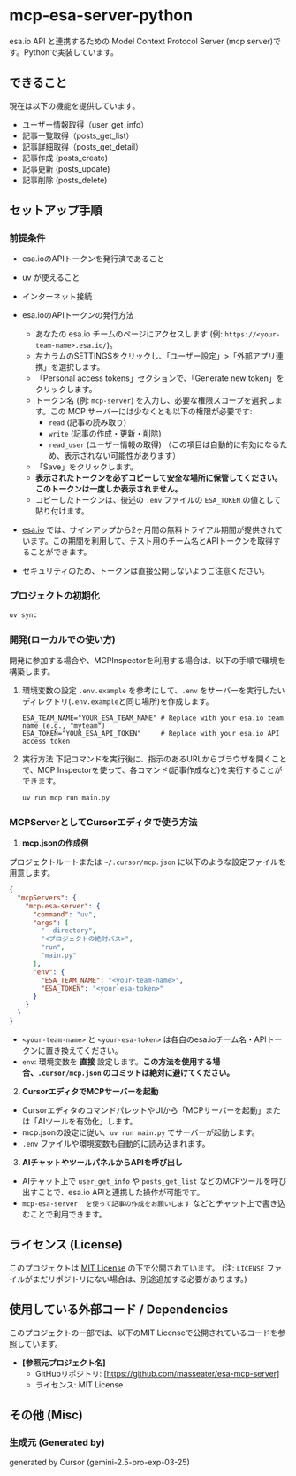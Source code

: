 # mcp-esa-server-python

esa.io API と連携するための Model Context Protocol Server (mcp server)です。Pythonで実装しています。

## できること

現在は以下の機能を提供しています。

- ユーザー情報取得（user_get_info）
- 記事一覧取得（posts_get_list）
- 記事詳細取得（posts_get_detail）
- 記事作成 (posts_create)
- 記事更新 (posts_update)
- 記事削除 (posts_delete)

## セットアップ手順

### 前提条件
- esa.ioのAPIトークンを発行済であること
- uv が使えること
- インターネット接続

- esa.ioのAPIトークンの発行方法
    - あなたの esa.io チームのページにアクセスします (例: `https://<your-team-name>.esa.io/`)。
    - 左カラムのSETTINGSをクリックし、「ユーザー設定」>「外部アプリ連携」を選択します。
    - 「Personal access tokens」セクションで、「Generate new token」をクリックします。
    - トークン名 (例: `mcp-server`) を入力し、必要な権限スコープを選択します。この MCP サーバーには少なくとも以下の権限が必要です:
        - `read` (記事の読み取り)
        - `write` (記事の作成・更新・削除)
        - `read_user` (ユーザー情報の取得) （この項目は自動的に有効になるため、表示されない可能性があります）
    - 「Save」をクリックします。
    - **表示されたトークンを必ずコピーして安全な場所に保管してください。このトークンは一度しか表示されません。**
    - コピーしたトークンは、後述の `.env` ファイルの `ESA_TOKEN` の値として貼り付けます。
- [esa.io](https://esa.io/) では、サインアップから2ヶ月間の無料トライアル期間が提供されています。この期間を利用して、テスト用のチーム名とAPIトークンを取得することができます。
- セキュリティのため、トークンは直接公開しないようご注意ください。


### プロジェクトの初期化

```bash
uv sync
```

### 開発(ローカルでの使い方)

開発に参加する場合や、MCPInspectorを利用する場合は、以下の手順で環境を構築します。

1. 環境変数の設定
    `.env.example` を参考にして、`.env` をサーバーを実行したいディレクトリ(`.env.example`と同じ場所)を作成します。
    ```dotenv
    ESA_TEAM_NAME="YOUR_ESA_TEAM_NAME" # Replace with your esa.io team name (e.g., "myteam")
    ESA_TOKEN="YOUR_ESA_API_TOKEN"     # Replace with your esa.io API access token
    ```

2. 実行方法
    下記コマンドを実行後に、指示のあるURLからブラウザを開くことで、MCP Inspectorを使って、各コマンド(記事作成など)を実行することができます。
    ```bash
    uv run mcp run main.py
    ```

### MCPServerとしてCursorエディタで使う方法

1. **mcp.jsonの作成例**

プロジェクトルートまたは `~/.cursor/mcp.json` に以下のような設定ファイルを用意します。

```json
{
  "mcpServers": {
    "mcp-esa-server": {
      "command": "uv",
      "args": [
        "--directory",
        "<プロジェクトの絶対パス>",
        "run",
        "main.py"
      ],
      "env": {
        "ESA_TEAM_NAME": "<your-team-name>",
        "ESA_TOKEN": "<your-esa-token>"
      }
    }
  }
}
```
- `<your-team-name>` と `<your-esa-token>` は各自のesa.ioチーム名・APIトークンに置き換えてください。
- `env`: 環境変数を **直接** 設定します。**この方法を使用する場合、`.cursor/mcp.json` のコミットは絶対に避けてください。**


2. **CursorエディタでMCPサーバーを起動**

- CursorエディタのコマンドパレットやUIから「MCPサーバーを起動」または「AIツールを有効化」します。
- mcp.jsonの設定に従い、`uv run main.py` でサーバーが起動します。
- `.env` ファイルや環境変数も自動的に読み込まれます。

3. **AIチャットやツールパネルからAPIを呼び出し**

- AIチャット上で `user_get_info` や `posts_get_list` などのMCPツールを呼び出すことで、esa.io APIと連携した操作が可能です。
- `mcp-esa-server  を使って記事の作成をお願いします` などとチャット上で書き込むことで利用できます。

## ライセンス (License)

このプロジェクトは [MIT License](./LICENSE) の下で公開されています。
(注: `LICENSE` ファイルがまだリポジトリにない場合は、別途追加する必要があります。)

## 使用している外部コード / Dependencies

このプロジェクトの一部では、以下のMIT Licenseで公開されているコードを参照しています。

- **[参照元プロジェクト名]**
  - GitHubリポジトリ: [https://github.com/masseater/esa-mcp-server]
  - ライセンス: MIT License

## その他 (Misc)

### 生成元 (Generated by)

generated by Cursor (gemini-2.5-pro-exp-03-25)

